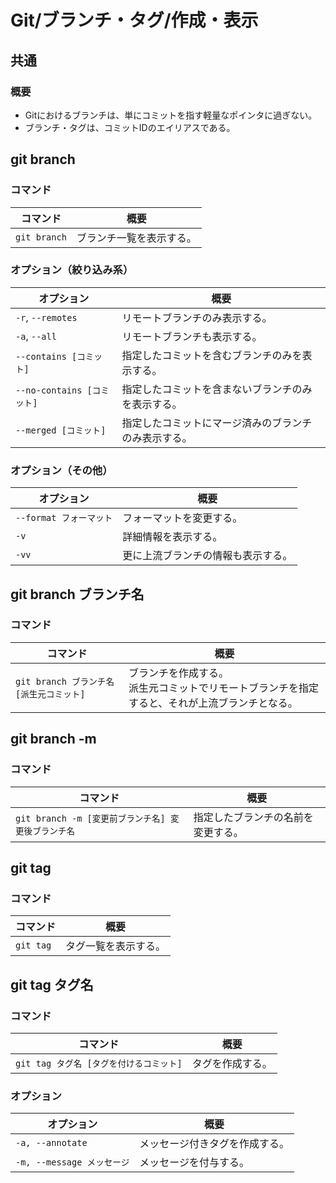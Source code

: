 # Git/ブランチ・タグ/作成・表示

## 共通

### 概要

- Gitにおけるブランチは、単にコミットを指す軽量なポインタに過ぎない。
- ブランチ・タグは、コミットIDのエイリアスである。

## git branch

### コマンド

| コマンド     | 概要                     |
| ------------ | ------------------------ |
| `git branch` | ブランチ一覧を表示する。 |

### オプション（絞り込み系）

| オプション                 | 概要                                                 |
| -------------------------- | ---------------------------------------------------- |
| `-r`, `--remotes`          | リモートブランチのみ表示する。                       |
| `-a`, `--all`              | リモートブランチも表示する。                         |
| `--contains [コミット]`    | 指定したコミットを含むブランチのみを表示する。       |
| `--no-contains [コミット]` | 指定したコミットを含まないブランチのみを表示する。   |
| `--merged [コミット]`      | 指定したコミットにマージ済みのブランチのみ表示する。 |

### オプション（その他）

| オプション              | 概要                               |
| ----------------------- | ---------------------------------- |
| `--format フォーマット` | フォーマットを変更する。           |
| `-v`                    | 詳細情報を表示する。               |
| `-vv`                   | 更に上流ブランチの情報も表示する。 |

## git branch ブランチ名

### コマンド

| コマンド                                 | 概要                                                         |
| ---------------------------------------- | ------------------------------------------------------------ |
| `git branch ブランチ名 [派生元コミット]` | ブランチを作成する。<br />派生元コミットでリモートブランチを指定すると、それが上流ブランチとなる。 |

## git branch -m

### コマンド

| コマンド                                            | 概要                               |
| --------------------------------------------------- | ---------------------------------- |
| `git branch -m [変更前ブランチ名] 変更後ブランチ名` | 指定したブランチの名前を変更する。 |

## git tag

### コマンド

| コマンド  | 概要                 |
| --------- | -------------------- |
| `git tag` | タグ一覧を表示する。 |

## git tag タグ名

### コマンド

| コマンド                                | 概要             |
| --------------------------------------- | ---------------- |
| `git tag タグ名 [タグを付けるコミット]` | タグを作成する。 |

### オプション

| オプション                 | 概要                           |
| -------------------------- | ------------------------------ |
| `-a, --annotate`           | メッセージ付きタグを作成する。 |
| `-m, --message メッセージ` | メッセージを付与する。         |
